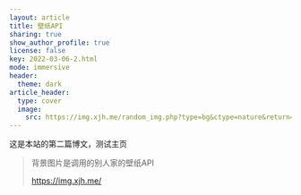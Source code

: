 ```yaml
---
layout: article
title: 壁纸API
sharing: true
show_author_profile: true
license: false
key: 2022-03-06-2.html
mode: immersive
header:
  theme: dark
article_header:
  type: cover
  image:
    src: https://img.xjh.me/random_img.php?type=bg&ctype=nature&return=302
---
```


这是本站的第二篇博文，测试主页<!--more-->

> 背景图片是调用的别人家的壁纸API
>
> https://img.xjh.me/

